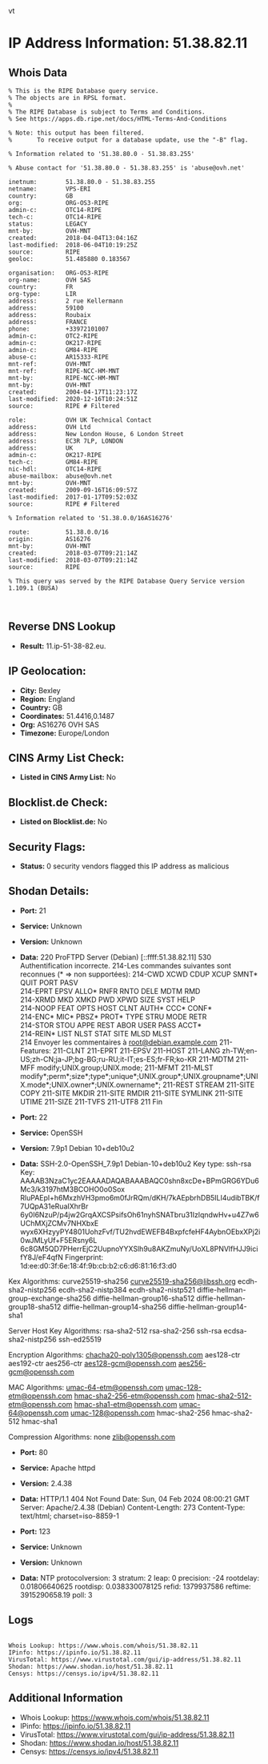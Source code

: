 vt
# IP Address Information: 51.38.82.11

## Whois Data
```
% This is the RIPE Database query service.
% The objects are in RPSL format.
%
% The RIPE Database is subject to Terms and Conditions.
% See https://apps.db.ripe.net/docs/HTML-Terms-And-Conditions

% Note: this output has been filtered.
%       To receive output for a database update, use the "-B" flag.

% Information related to '51.38.80.0 - 51.38.83.255'

% Abuse contact for '51.38.80.0 - 51.38.83.255' is 'abuse@ovh.net'

inetnum:        51.38.80.0 - 51.38.83.255
netname:        VPS-ERI
country:        GB
org:            ORG-OS3-RIPE
admin-c:        OTC14-RIPE
tech-c:         OTC14-RIPE
status:         LEGACY
mnt-by:         OVH-MNT
created:        2018-04-04T13:04:16Z
last-modified:  2018-06-04T10:19:25Z
source:         RIPE
geoloc:         51.485880 0.183567

organisation:   ORG-OS3-RIPE
org-name:       OVH SAS
country:        FR
org-type:       LIR
address:        2 rue Kellermann
address:        59100
address:        Roubaix
address:        FRANCE
phone:          +33972101007
admin-c:        OTC2-RIPE
admin-c:        OK217-RIPE
admin-c:        GM84-RIPE
abuse-c:        AR15333-RIPE
mnt-ref:        OVH-MNT
mnt-ref:        RIPE-NCC-HM-MNT
mnt-by:         RIPE-NCC-HM-MNT
mnt-by:         OVH-MNT
created:        2004-04-17T11:23:17Z
last-modified:  2020-12-16T10:24:51Z
source:         RIPE # Filtered

role:           OVH UK Technical Contact
address:        OVH Ltd
address:        New London House, 6 London Street
address:        EC3R 7LP, LONDON
address:        UK
admin-c:        OK217-RIPE
tech-c:         GM84-RIPE
nic-hdl:        OTC14-RIPE
abuse-mailbox:  abuse@ovh.net
mnt-by:         OVH-MNT
created:        2009-09-16T16:09:57Z
last-modified:  2017-01-17T09:52:03Z
source:         RIPE # Filtered

% Information related to '51.38.0.0/16AS16276'

route:          51.38.0.0/16
origin:         AS16276
mnt-by:         OVH-MNT
created:        2018-03-07T09:21:14Z
last-modified:  2018-03-07T09:21:14Z
source:         RIPE

% This query was served by the RIPE Database Query Service version 1.109.1 (BUSA)



```
## Reverse DNS Lookup
- **Result:** 11.ip-51-38-82.eu.

## IP Geolocation:
- **City:** Bexley
- **Region:** England
- **Country:** GB
- **Coordinates:** 51.4416,0.1487
- **Org:** AS16276 OVH SAS
- **Timezone:** Europe/London

## CINS Army List Check:
- **Listed in CINS Army List:** 
No

## Blocklist.de Check:
- **Listed on Blocklist.de:** 
No

## Security Flags:
- **Status:** 0 security vendors flagged this IP address as malicious

## Shodan Details:
- **Port:** 21
- **Service:** Unknown
- **Version:** Unknown
- **Data:** 220 ProFTPD Server (Debian) [::ffff:51.38.82.11]
530 Authentification incorrecte.
214-Les commandes suivantes sont reconnues (* => non supportées):
214-CWD     XCWD    CDUP    XCUP    SMNT*   QUIT    PORT    PASV    
214-EPRT    EPSV    ALLO*   RNFR    RNTO    DELE    MDTM    RMD     
214-XRMD    MKD     XMKD    PWD     XPWD    SIZE    SYST    HELP    
214-NOOP    FEAT    OPTS    HOST    CLNT    AUTH*   CCC*    CONF*   
214-ENC*    MIC*    PBSZ*   PROT*   TYPE    STRU    MODE    RETR    
214-STOR    STOU    APPE    REST    ABOR    USER    PASS    ACCT*   
214-REIN*   LIST    NLST    STAT    SITE    MLSD    MLST    
214 Envoyer les commentaires à root@debian.example.com
211-Features:
211-CLNT
211-EPRT
211-EPSV
211-HOST
211-LANG zh-TW;en-US;zh-CN;ja-JP;bg-BG;ru-RU;it-IT;es-ES;fr-FR;ko-KR
211-MDTM
211-MFF modify;UNIX.group;UNIX.mode;
211-MFMT
211-MLST modify*;perm*;size*;type*;unique*;UNIX.group*;UNIX.groupname*;UNIX.mode*;UNIX.owner*;UNIX.ownername*;
211-REST STREAM
211-SITE COPY
211-SITE MKDIR
211-SITE RMDIR
211-SITE SYMLINK
211-SITE UTIME
211-SIZE
211-TVFS
211-UTF8
211 Fin


- **Port:** 22
- **Service:** OpenSSH
- **Version:** 7.9p1 Debian 10+deb10u2
- **Data:** SSH-2.0-OpenSSH_7.9p1 Debian-10+deb10u2
Key type: ssh-rsa
Key: AAAAB3NzaC1yc2EAAAADAQABAAABAQC0shn8xcDe+BPmGRG6YDu6Mc3/k3197htM3BCOHO0o0Sox
RluPAEpl+h6MxzhVH3pmo6m0fJrRQm/dKH/7kAEpbrhDB5ILI4udibTBK/f7UQpA31eRuaIXhrBr
6y0I6NzuP/p4jw2GrqAXCSPsifsOh61nyhSNATbru31IzlqndwHv+u4Z7w6UChMXjZCMv7NHXbxE
wyx6XHzyyPY4801UohzFvf/TU2hvdEWEFB4BxpfcfeHF4AybnOEbxXPj2i0wJMLyUf+F5ERsny6L
6c8GM5QD7PHerrEjC2UupnoYYXSlh9u8AKZmuNy/UoXL8PNVlfHJJ9icifY8J/eF4qfN
Fingerprint: 1d:ee:d0:3f:6e:18:4f:9b:cb:b2:c6:d6:81:16:f3:d0

Kex Algorithms:
	curve25519-sha256
	curve25519-sha256@libssh.org
	ecdh-sha2-nistp256
	ecdh-sha2-nistp384
	ecdh-sha2-nistp521
	diffie-hellman-group-exchange-sha256
	diffie-hellman-group16-sha512
	diffie-hellman-group18-sha512
	diffie-hellman-group14-sha256
	diffie-hellman-group14-sha1

Server Host Key Algorithms:
	rsa-sha2-512
	rsa-sha2-256
	ssh-rsa
	ecdsa-sha2-nistp256
	ssh-ed25519

Encryption Algorithms:
	chacha20-poly1305@openssh.com
	aes128-ctr
	aes192-ctr
	aes256-ctr
	aes128-gcm@openssh.com
	aes256-gcm@openssh.com

MAC Algorithms:
	umac-64-etm@openssh.com
	umac-128-etm@openssh.com
	hmac-sha2-256-etm@openssh.com
	hmac-sha2-512-etm@openssh.com
	hmac-sha1-etm@openssh.com
	umac-64@openssh.com
	umac-128@openssh.com
	hmac-sha2-256
	hmac-sha2-512
	hmac-sha1

Compression Algorithms:
	none
	zlib@openssh.com


- **Port:** 80
- **Service:** Apache httpd
- **Version:** 2.4.38
- **Data:** HTTP/1.1 404 Not Found
Date: Sun, 04 Feb 2024 08:00:21 GMT
Server: Apache/2.4.38 (Debian)
Content-Length: 273
Content-Type: text/html; charset=iso-8859-1



- **Port:** 123
- **Service:** Unknown
- **Version:** Unknown
- **Data:** NTP
protocolversion: 3
stratum: 2
leap: 0
precision: -24
rootdelay: 0.01806640625
rootdisp: 0.038330078125
refid: 1379937586
reftime: 3915290658.19
poll: 3



## Logs
```

Whois Lookup: https://www.whois.com/whois/51.38.82.11
IPinfo: https://ipinfo.io/51.38.82.11
VirusTotal: https://www.virustotal.com/gui/ip-address/51.38.82.11
Shodan: https://www.shodan.io/host/51.38.82.11
Censys: https://censys.io/ipv4/51.38.82.11

```
## Additional Information
- Whois Lookup: https://www.whois.com/whois/51.38.82.11
- IPinfo: https://ipinfo.io/51.38.82.11
- VirusTotal: https://www.virustotal.com/gui/ip-address/51.38.82.11
- Shodan: https://www.shodan.io/host/51.38.82.11
- Censys: https://censys.io/ipv4/51.38.82.11

